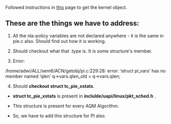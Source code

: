 Followed instructions in [this](https://www.cyberciti.biz/tips/compiling-linux-kernel-module.html) page to get the kernel object. 

## These are the things we have to address: 

1. All the nla-policy variables are not declared anywhere - it is the same in pie.c also. Should find out how it is working. 

2. Should checkout what that .type is. It is some structure's member. 

3. Error: 

/home/adwi/ALL/sem6/ACN/getobj/pi.c:229:28: error: ‘struct pi_vars’ has no member named ‘qlen’
  q->vars.qlen_old = q->vars.qlen;

4. Should **checkout struct tc_pie_xstats**. 

* **struct tc_pie_xstats** is present in **inclulde/uapi/linux/pkt_sched.h** .

* This structure is present for every AQM Algorithm. 

* So, we have to add this structure for PI also. 
